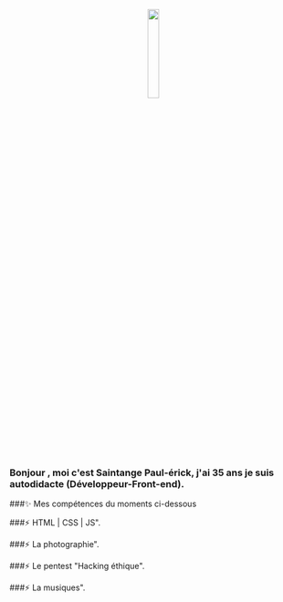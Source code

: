 <p align="center">
<img align="center" width="20%" src="https://user-images.githubusercontent.com/69685245/136256837-6d4778db-1a96-4208-8ba8-f447943db56a.png" />
</p>


###  Bonjour , moi c'est Saintange Paul-érick, j'ai 35 ans je suis autodidacte (Développeur-Front-end).


###✨  Mes compétences du moments ci-dessous
       

###⚡ HTML | CSS | JS". 

###⚡ La photographie". 

###⚡ Le pentest "Hacking éthique". 

###⚡ La musiques". 

<!--

-->

